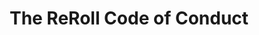 ---
title: The ReRoll Code of Conduct
permalink: "/code-of-conduct"
layout: coc
navheader_title: Hyderabad BoardGamers
sections: ['Home','Find Us']
---